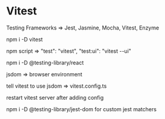 # Vitest

Testing Frameworks => Jest, Jasmine, Mocha, Vitest, Enzyme

npm i -D vitest

npm script => "test": "vitest", "test:ui": "vitest --ui"

npm i -D @testing-library/react

jsdom => browser environment

tell vitest to use jsdom => vitest.config.ts

restart vitest server after adding config

npm i -D @testing-library/jest-dom for custom jest matchers
